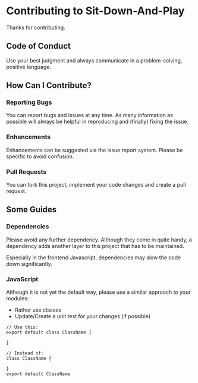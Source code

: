 # Contributing to Sit-Down-And-Play

Thanks for contributing.

## Code of Conduct

Use your best judgment and always communicate in a problem-solving, positive language. 

## How Can I Contribute?

### Reporting Bugs

You can report bugs and issues at any time. As many information as possible will always be helpful in reproducing and (finally) fixing the issue.

### Enhancements

Enhancements can be suggested via the issue report system. Please be specific to avoid confusion.

### Pull Requests

You can fork this project, implement your code changes and create a pull request.

## Some Guides

### Dependencies

Please avoid any further dependency. Although they come in quite handy, a dependency adds another layer to this project that has to be maintained.

Especially in the frontend Javascript, dependencies may slow the code down significantly.

### JavaScript

Although it is not yet the default way, please use a similar approach to your modules:

* Rather use classes
* Update/Create a unit test for your changes (if possible)


```
// Use this:
export default class ClassName {

}

// Instead of:
class ClassName {

}
export default ClassName
```